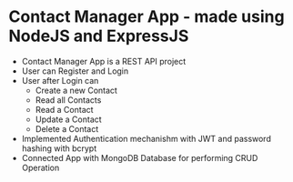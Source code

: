 # Contact Manager App - made using NodeJS and ExpressJS
- Contact Manager App is a REST API project
- User can Register and Login
- User after Login can 
    - Create a new Contact
    - Read all Contacts
    - Read a Contact
    - Update a Contact
    - Delete a Contact
- Implemented Authentication mechanishm with JWT and password hashing with bcrypt
- Connected App with MongoDB Database for performing CRUD Operation
